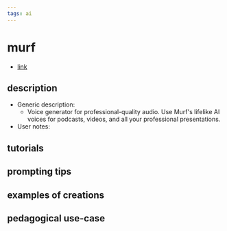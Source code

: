 ```yaml
---
tags: ai 
---
```



# murf


* [link](https://murf.ai/?lmref=3SZ6oQ)

## description
* Generic description: 
    * Voice generator for professional-quality audio. Use Murf's lifelike AI voices for podcasts, videos, and all your professional presentations.
* User notes:

## tutorials

## prompting tips

## examples of creations 

## pedagogical use-case 